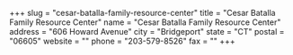 +++
slug = "cesar-batalla-family-resource-center"
title = "Cesar Batalla Family Resource Center"
name = "Cesar Batalla Family Resource Center"
address = "606 Howard Avenue"
city = "Bridgeport"
state = "CT"
postal = "06605"
website = ""
phone = "203-579-8526"
fax = ""
+++
